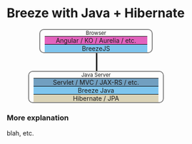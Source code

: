 ---
---

# Breeze with Java + Hibernate


<style>
.diagram {
	text-align: center;
	display: flex;
	flex-direction: column;
}
.diagram .diagram-box {
	border: 2px solid gray; border-radius: 10px;
	flex: 1;
	margin: auto;
}
.diagram .diagram-box .diagram-box-title {
	font-size: smaller;
}
.diagram .diagram-box .diagram-box-row {
	margin: 0px 10px;
	border-top: black solid 1px;
}
.diagram .diagram-line {
	width: 50%;
	border-right: black solid 3px;
}
</style>

<div class="diagram" style="width: 400px">
<div class="diagram-box" style="width: 250px">
<div class="diagram-box-title">Browser</div>
<div class="diagram-box-row" style="background-color: rgb(226, 98, 189);">Angular / KO / Aurelia / etc.</div>
<div class="diagram-box-row "style="background-color: rgb(126, 197, 238);">BreezeJS</div>
</div>

<div class="diagram-line" style="height: 40px;"></div>

<div class="diagram-box" style="width: 300px">
<div class="diagram-box-title">Java Server</div>
<div class="diagram-box-row" style="background-color: rgb(113, 159, 192);">Servlet / MVC / JAX-RS / etc.</div>
<div class="diagram-box-row" style="background-color: rgb(126, 197, 238);">Breeze Java</div>
<div class="diagram-box-row" style="background-color: rgb(219, 212, 184);">Hibernate / JPA</div>
</div>
</div>

### More explanation

blah, etc.